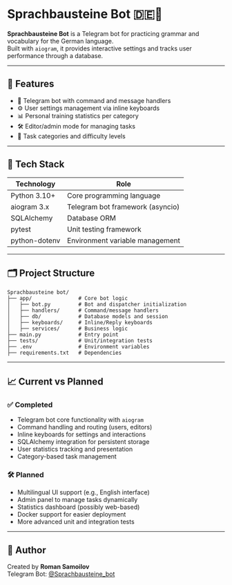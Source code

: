 
# Sprachbausteine Bot 🇩🇪🤖

**Sprachbausteine Bot** is a Telegram bot for practicing grammar and vocabulary for the German language.  
Built with `aiogram`, it provides interactive settings and tracks user performance through a database.

---

## 🚀 Features

- 📩 Telegram bot with command and message handlers  
- ⚙️ User settings management via inline keyboards  
- 📊 Personal training statistics per category  
- 🛠 Editor/admin mode for managing tasks  
- 📁 Task categories and difficulty levels  

---

## 🧰 Tech Stack

| Technology      | Role                              |
|----------------|-----------------------------------|
| Python 3.10+    | Core programming language         |
| aiogram 3.x     | Telegram bot framework (asyncio)  |
| SQLAlchemy      | Database ORM                      |
| pytest          | Unit testing framework            |
| python-dotenv   | Environment variable management   |

---

## 🗂 Project Structure

```
Sprachbausteine bot/
├── app/               # Core bot logic
│   ├── bot.py         # Bot and dispatcher initialization
│   ├── handlers/      # Command/message handlers
│   ├── db/            # Database models and session
│   ├── keyboards/     # Inline/Reply keyboards
│   ├── services/      # Business logic
├── main.py            # Entry point
├── tests/             # Unit/integration tests
├── .env               # Environment variables
├── requirements.txt   # Dependencies
```

---

## 📈 Current vs Planned

### ✅ Completed
- Telegram bot core functionality with `aiogram`
- Command handling and routing (users, editors)
- Inline keyboards for settings and interactions
- SQLAlchemy integration for persistent storage
- User statistics tracking and presentation
- Category-based task management

### 🛠 Planned
- Multilingual UI support (e.g., English interface)
- Admin panel to manage tasks dynamically
- Statistics dashboard (possibly web-based)
- Docker support for easier deployment
- More advanced unit and integration tests

---

## 👤 Author

Created by **Roman Samoilov**  
Telegram Bot: [@Sprachbausteine_bot](https://t.me/Sprachbausteine_bot)
